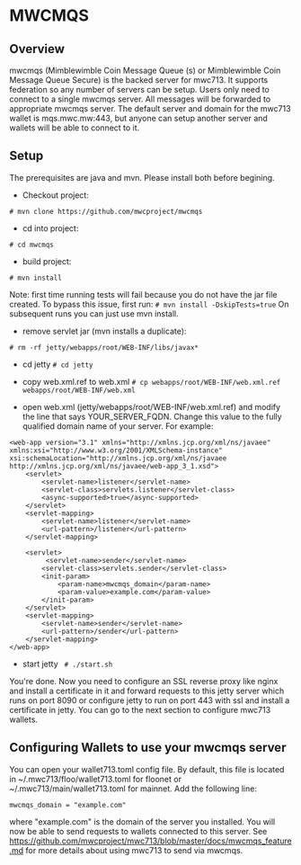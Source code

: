 # MWCMQS

## Overview

mwcmqs (Mimblewimble Coin Message Queue (s) or Mimblewimble Coin Message Queue Secure) is the backed server for mwc713. It supports federation so any number of servers can be setup. Users only need to connect to a single mwcmqs server. All messages will be forwarded to appropriate mwcmqs server. The default server and domain for the mwc713 wallet is mqs.mwc.mw:443, but anyone can setup another server and wallets will be able to connect to it.

## Setup

The prerequisites are java and mvn. Please install both before begining.

- Checkout project:

```# mvn clone https://github.com/mwcproject/mwcmqs```
- cd into project:

```# cd mwcmqs```
- build project:

```# mvn install```

Note: first time running tests will fail because you do not have the jar file created. To bypass this issue, first run:
```# mvn install -DskipTests=true```
On subsequent runs you can just use mvn install.

- remove servlet jar (mvn installs a duplicate):

```# rm -rf jetty/webapps/root/WEB-INF/libs/javax*```

- cd jetty
```# cd jetty```

- copy web.xml.ref to web.xml
```# cp webapps/root/WEB-INF/web.xml.ref webapps/root/WEB-INF/web.xml```

- open web.xml (jetty/webapps/root/WEB-INF/web.xml.ref) and modify the line that says YOUR_SERVER_FQDN. Change this value to the fully qualified domain name of your server. For example:

```
<web-app version="3.1" xmlns="http://xmlns.jcp.org/xml/ns/javaee" xmlns:xsi="http://www.w3.org/2001/XMLSchema-instance" xsi:schemaLocation="http://xmlns.jcp.org/xml/ns/javaee http://xmlns.jcp.org/xml/ns/javaee/web-app_3_1.xsd">
    <servlet>
        <servlet-name>listener</servlet-name>
        <servlet-class>servlets.listener</servlet-class>
        <async-supported>true</async-supported>
    </servlet>
    <servlet-mapping>
        <servlet-name>listener</servlet-name>
        <url-pattern>/listener</url-pattern>
    </servlet-mapping>

    <servlet>
         <servlet-name>sender</servlet-name>
        <servlet-class>servlets.sender</servlet-class>
        <init-param>
            <param-name>mwcmqs_domain</param-name>
            <param-value>example.com</param-value>
        </init-param>
    </servlet>
    <servlet-mapping>
        <servlet-name>sender</servlet-name>
        <url-pattern>/sender</url-pattern>
    </servlet-mapping>
</web-app>
```

- start jetty
``` # ./start.sh```

You're done. Now you need to configure an SSL reverse proxy like nginx and install a certificate in it and forward requests to this jetty server which runs on port 8090 or configure jetty to run on port 443 with ssl and install a certificate in jetty. You can go to the next section to configure mwc713 wallets.

## Configuring Wallets to use your mwcmqs server

You can open your wallet713.toml config file. By default, this file is located in ~/.mwc713/floo/wallet713.toml for floonet or ~/.mwc713/main/wallet713.toml for mainnet. Add the following line:

```mwcmqs_domain = "example.com"```

where "example.com" is the domain of the server you installed. You will now be able to send requests to wallets connected to this server. See https://github.com/mwcproject/mwc713/blob/master/docs/mwcmqs_feature.md for more details about using mwc713 to send via mwcmqs.
